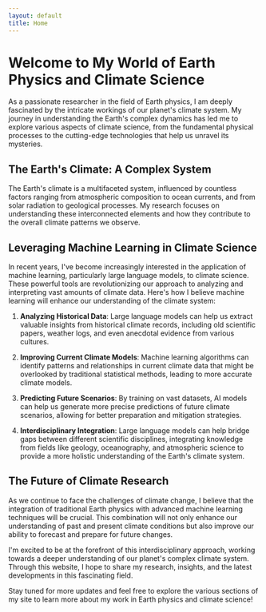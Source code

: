 ```yaml
---
layout: default
title: Home
---
```


# Welcome to My World of Earth Physics and Climate Science

As a passionate researcher in the field of Earth physics, I am deeply fascinated by the intricate workings of our planet's climate system. My journey in understanding the Earth's complex dynamics has led me to explore various aspects of climate science, from the fundamental physical processes to the cutting-edge technologies that help us unravel its mysteries.

## The Earth's Climate: A Complex System

The Earth's climate is a multifaceted system, influenced by countless factors ranging from atmospheric composition to ocean currents, and from solar radiation to geological processes. My research focuses on understanding these interconnected elements and how they contribute to the overall climate patterns we observe.

## Leveraging Machine Learning in Climate Science

In recent years, I've become increasingly interested in the application of machine learning, particularly large language models, to climate science. These powerful tools are revolutionizing our approach to analyzing and interpreting vast amounts of climate data. Here's how I believe machine learning will enhance our understanding of the climate system:

1. **Analyzing Historical Data**: Large language models can help us extract valuable insights from historical climate records, including old scientific papers, weather logs, and even anecdotal evidence from various cultures.

2. **Improving Current Climate Models**: Machine learning algorithms can identify patterns and relationships in current climate data that might be overlooked by traditional statistical methods, leading to more accurate climate models.

3. **Predicting Future Scenarios**: By training on vast datasets, AI models can help us generate more precise predictions of future climate scenarios, allowing for better preparation and mitigation strategies.

4. **Interdisciplinary Integration**: Large language models can help bridge gaps between different scientific disciplines, integrating knowledge from fields like geology, oceanography, and atmospheric science to provide a more holistic understanding of the Earth's climate system.

## The Future of Climate Research

As we continue to face the challenges of climate change, I believe that the integration of traditional Earth physics with advanced machine learning techniques will be crucial. This combination will not only enhance our understanding of past and present climate conditions but also improve our ability to forecast and prepare for future changes.

I'm excited to be at the forefront of this interdisciplinary approach, working towards a deeper understanding of our planet's complex climate system. Through this website, I hope to share my research, insights, and the latest developments in this fascinating field.

Stay tuned for more updates and feel free to explore the various sections of my site to learn more about my work in Earth physics and climate science!

